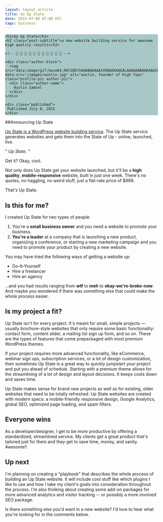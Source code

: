 ```yaml
---
layout: layout_article
title: Go Up State
date: 2015-07-08 07:00 UTC
tags: business
---
```


<div class='blog-header' style="background-image:url('/images/blog/trees.jpg');background-color: #A8C8C8;">

  <div class="blog-header-content">

    <h1>Go Up State</h1>
    <h2 class="post-subtitle">a new website building service for awesome high quality results</h2>

    <!-- 🌿 🌄 🌿 🌄 🌿 🌄 🌿 🌄 🌿 🌄 🌿 -->

    <div class="author-block">
      <img src="data:image/gif;base64,R0lGODlhAQABAAAAACH5BAEKAAEALAAAAAABAAEAAAICTAEAOw==" data-src="/images/austin.jpg" alt="austin, founder of High Tops" class="profile-pic author-pic">
      <div class="author-name">
        Austin Samsel
      </div>
    </div>

    <div class="published">
     Published July 8, 2015
    </div>

  </div>

</div>

##Announcing Up State

<a href="http://www.upstatebiz.com/">Up State is a WordPress website building service</a>. The Up State service generates websites and gets them into the State of Up - online, launched, live.

" *Up State.* "

Get it? Okay, cool.

Not only does Up State get your website launched, but it'll be a **high quality**, **mobile-responsive** website, built in just one week. There's no quotes, no haggling, no weird stuff, just a flat-rate price of $999.

That's Up State.

## Is this for me?

I created Up State for two types of people:

1. You're a **small business owner** and you need a website to promote your business.
2. **You're a leader** at a company that is launching a new product, organizing a conference, or starting a new marketing campaign and you need to promote your product by creating a new website.

You may have tried the following ways of getting a website up:

* Do-It-Yourself
* Hire a freelancer
* Hire an agency

…and you had results ranging from **wtf** to **meh** to **okay-we're-broke-now**. And maybe you wondered if there was something else that could make the whole process easier.

## Is my project a fit?

Up State isn't for every project. It's meant for small, simple projects — usually brochure-style websites that only require some basic functionality: contact form, content slider, a mailing list sign up form, and so on. These are the types of features that come prepackaged with most premium WordPress themes.

If your project requires more advanced functionality, like eCommerce, webinar sign ups, subscription services, or a lot of design customization, then sometimes Up State is a great way to quickly jumpstart your project and put you ahead of schedule. Starting with a premium theme allows for the streamlining of a lot of design and layout decisions. It keeps costs down and saves time.

Up State makes sense for brand new projects as well as for existing, older websites that need to be totally refreshed. Up State websites are created with modern specs: a mobile-friendly responsive design, Google Analytics, global SEO, optimized page loading, and spam filters.

## Everyone wins

As a developer/designer, I get to be more productive by offering a standardized, streamlined service. My clients get a great product that's tailored just for them and they get to save time, money, and sanity. Awesome!!

## Up next

I'm planning on creating a "playbook" that describes the whole process of building an Up State website. It will include cool stuff like which plugins I like to use and how I take my client's goals into consideration throughout the process. I'm also thinking about creating some add-on packages for more advanced analytics and visitor tracking -- or possibly a more involved SEO package.

Is there something else you'd want in a new website? I'd love to hear what you're looking for in the comments below.
